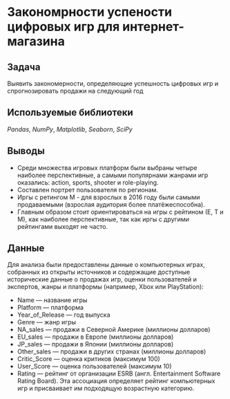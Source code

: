 # Закономрности успености цифровых игр для интернет-магазина

## Задача

Выявить закономерности, определяющие успешность цифровых игр и спрогнозировать продажи на следующий год

## Используемые библиотеки
*Pandas*, *NumPy*, *Matplotlib*, *Seaborn*, *SciPy*

## Выводы
* Среди множества игровых платформ были выбраны четыре наиболее перспективные, а самыми популярнами жанрами игр оказались: action, sports, shooter и role-playing.
* Составлен портрет пользователя по регионам.
* Иргы с ретингом М - для взрослых в 2016 году были самыми продаваемыми (взрослая аудитория более платёжеспособна).
* Главным образом стоит ориентироваться на игры с рейтином (Е, Т и М), как наиболее перспективные, так как иргы с другими рейтингами выходят не часто.

## Данные

Для анализа были предоставлены данные о компьютерных играх, собранных из открыты источников и содержащие доступные исторические данные о продажах игр, оценки пользователей и экспертов, жанры и платформы (например, Xbox или PlayStation):

- Name — название игры
- Platform — платформа
- Year_of_Release — год выпуска
- Genre — жанр игры
- NA_sales — продажи в Северной Америке (миллионы долларов)
- EU_sales — продажи в Европе (миллионы долларов)
- JP_sales — продажи в Японии (миллионы долларов)
- Other_sales — продажи в других странах (миллионы долларов)
- Critic_Score — оценка критиков (максимум 100)
- User_Score — оценка пользователей (максимум 10)
- Rating — рейтинг от организации ESRB (англ. Entertainment Software Rating Board). Эта ассоциация определяет рейтинг компьютерных игр и присваивает им подходящую возрастную категорию.



